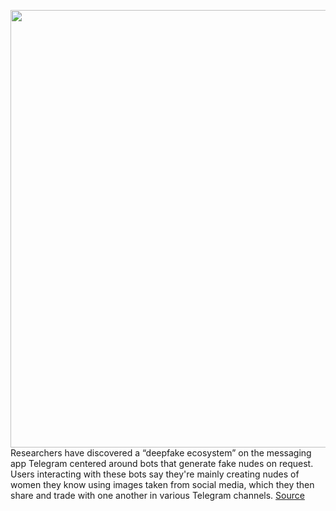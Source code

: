 <img src='https://cdn.vox-cdn.com/thumbor/fHcQg5IRyeEMII76tOeV3b8hDiA=/0x0:2040x1360/1200x800/filters:focal(857x517:1183x843)/cdn.vox-cdn.com/uploads/chorus_image/image/67659795/acastro_190204_1777_privacy_0001.0.jpg' width='700px' /><br/>
Researchers have discovered a “deepfake ecosystem” on the messaging app Telegram centered around bots that generate fake nudes on request. Users interacting with these bots say they're mainly creating nudes of women they know using images taken from social media, which they then share and trade with one another in various Telegram channels.
<a href='https://www.theverge.com/2020/10/20/21519322/deepfake-fake-nudes-telegram-bot-deepnude-sensity-report'> Source <a/>